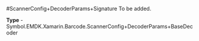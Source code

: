 #ScannerConfig+DecoderParams+Signature
To be added.

**Type** - Symbol.EMDK.Xamarin.Barcode.ScannerConfig+DecoderParams+BaseDecoder



